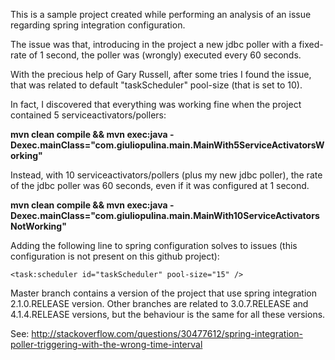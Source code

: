This is a sample project created while performing an analysis of an issue regarding spring integration configuration.

The issue was that, introducing in the project a new jdbc poller with a fixed-rate of 1 second, the poller was (wrongly) executed every 60 seconds.

With the precious help of Gary Russell, after some tries I found the issue, that was related to default "taskScheduler" pool-size (that is set to 10).

In fact, I discovered that everything was working fine when the project contained 5 serviceactivators/pollers:

**mvn clean compile && mvn exec:java -Dexec.mainClass="com.giuliopulina.main.MainWith5ServiceActivatorsWorking"**

Instead, with 10 serviceactivators/pollers (plus my new jdbc poller), the rate of the jdbc poller was 60 seconds, even if it was configured at 1 second.

**mvn clean compile && mvn exec:java -Dexec.mainClass="com.giuliopulina.main.MainWith10ServiceActivatorsNotWorking"**

Adding the following line to spring configuration solves to issues (this configuration is not present on this github project):

`<task:scheduler id="taskScheduler" pool-size="15" />`

Master branch contains a version of the project that use spring integration 2.1.0.RELEASE version.
Other branches are related to 3.0.7.RELEASE and 4.1.4.RELEASE versions, but the behaviour is the same for all these versions.

See: http://stackoverflow.com/questions/30477612/spring-integration-poller-triggering-with-the-wrong-time-interval
